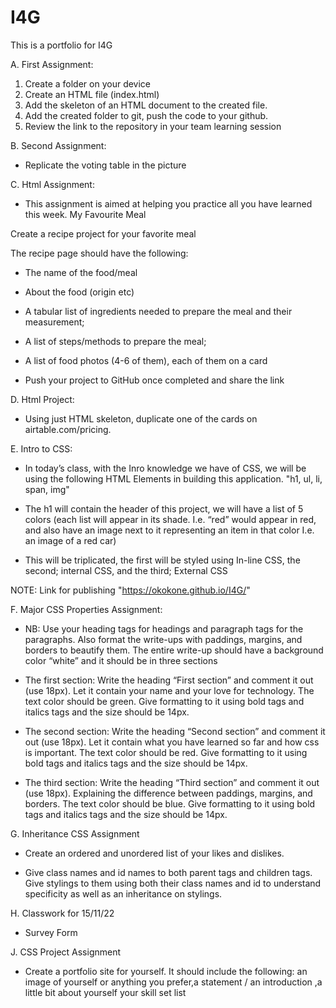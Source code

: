 # I4G
This is a portfolio for I4G

A. First Assignment:
1. Create a folder on your device
2. Create an HTML file (index.html)
3. Add the skeleton of an HTML document to the created file.
4. Add the created folder to git, push the code to your github.
5. Review the link to the repository in your team learning session

B. Second Assignment:
- Replicate the voting table in the picture

C. Html Assignment:
- This assignment is aimed at helping you practice all you have learned this week. My Favourite Meal

Create a recipe project for your favorite meal

The recipe page should have the following:

- The name of the food/meal
- About the food (origin etc)
- A tabular list of ingredients needed to prepare the meal and their measurement;
- A list of steps/methods to prepare the meal;
- A list of food photos (4-6 of them), each of them on a card

- Push your project to GitHub once completed and share the link 

D. Html Project:
- Using just HTML skeleton, duplicate one of the cards on airtable.com/pricing.

E. Intro to CSS:
- In today’s class, with the Inro knowledge we have of CSS, we will be using the following HTML Elements in building this application. "h1, ul, li, span, img"

- The h1 will contain the header of this project, we will have a list of 5 colors (each list will appear in its shade. I.e. “red” would appear in red, and also have an image next to it representing an item in that color I.e. an image of a red car)

- This will be triplicated, the first will be styled using In-line CSS, the second; internal CSS, and the third; External CSS

NOTE: Link for publishing "https://okokone.github.io/I4G/"

F. Major CSS Properties Assignment:
- NB: Use your heading tags for headings and paragraph tags for the paragraphs. Also format the write-ups with paddings, margins, and borders to beautify them.
The entire write-up should have a background color “white” and it should be in three sections

- The first section: Write the heading “First section” and comment it out (use 18px). Let it contain your name and your love for technology. The text color should be green. Give formatting to it using bold tags and italics tags and the size should be 14px.

- The second section: Write the heading “Second section” and comment it out (use 18px). Let it contain what you have learned so far and how css is important. The text color should be red. Give formatting to it using bold tags and italics tags and the size should be 14px.

- The third section: Write the heading “Third section” and comment it out (use 18px). Explaining the difference between paddings, margins, and borders. The text color should be blue. Give formatting to it using bold tags and italics tags and the size should be 14px.

G. Inheritance CSS Assignment
- Create an ordered and unordered list of your likes and dislikes.

- Give class names and id names to both parent tags and children tags. Give stylings to them using both their class names and id to understand specificity as well as an inheritance on stylings.

H. Classwork for 15/11/22
- Survey Form

J. CSS Project Assignment
- Create a portfolio site for yourself. It should include the following: an image of yourself or anything you prefer,a statement / an introduction ,a little bit about yourself
your skill set list
